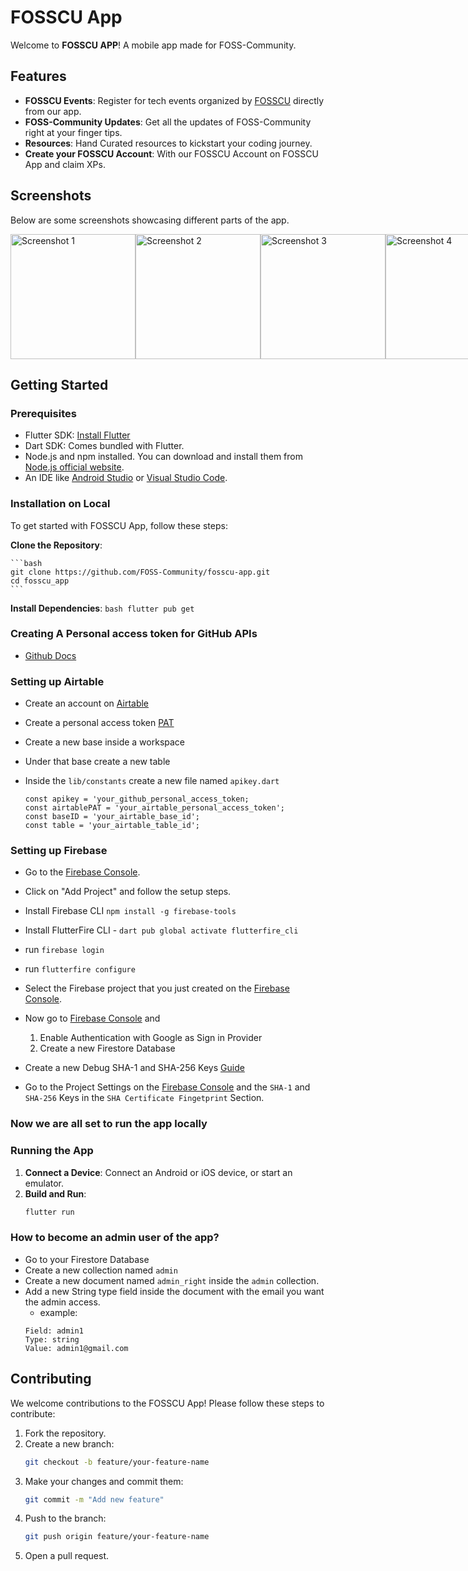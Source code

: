 # FOSSCU App

Welcome to **FOSSCU APP**! A mobile app made for FOSS-Community.

## Features

- **FOSSCU Events**: Register for tech events organized by [FOSSCU](https://fosscu.org/) directly from our app.
- **FOSS-Community Updates**: Get all the updates of FOSS-Community right at your finger tips.
- **Resources**: Hand Curated resources to kickstart your coding journey.
- **Create your FOSSCU Account**: With our FOSSCU Account on FOSSCU App and claim XPs.

## Screenshots

Below are some screenshots showcasing different parts of the app. 

<div style="display: flex; flex-direction: row;">
    <img src="https://github.com/Utkarsh4517/fosscu-app/assets/71646773/8fcf2823-684e-402e-9d3b-6c29679e89b2" alt="Screenshot 1" width="200"/>
    <img src="https://github.com/Utkarsh4517/fosscu-app/assets/71646773/0ffaba94-e239-4be7-9039-3f3d4a28698c" alt="Screenshot 2" width="200"/>
    <img src="https://github.com/Utkarsh4517/fosscu-app/assets/71646773/5e759fce-cfa9-4234-9214-63f2aad560d7" alt="Screenshot 3" width="200"/>
    <img src="https://github.com/Utkarsh4517/fosscu-app/assets/71646773/c4bd40bd-a5fb-449b-baea-f24e0906b567" alt="Screenshot 4" width="200"/>
      <img src="https://github.com/Utkarsh4517/fosscu-app/assets/71646773/4c44a589-2582-4ef5-9b59-8a8bcc0e9b21" alt="Screenshot 4" width="200"/>
      <img src="https://github.com/Utkarsh4517/fosscu-app/assets/71646773/62a35659-391b-4ce3-90d4-ae0744a4c608" alt="Screenshot 4" width="200"/>
      <img src="https://github.com/Utkarsh4517/fosscu-app/assets/71646773/089df310-0b2c-4ffa-a88c-7e8cb50129a6" alt="Screenshot 4" width="200"/>
</div>



## Getting Started

### Prerequisites

- Flutter SDK: [Install Flutter](https://flutter.dev/docs/get-started/install)
- Dart SDK: Comes bundled with Flutter.
- Node.js and npm installed. You can download and install them from [Node.js official website](https://nodejs.org/).
- An IDE like [Android Studio](https://developer.android.com/studio) or [Visual Studio Code](https://code.visualstudio.com/).


### Installation on Local

To get started with  FOSSCU App, follow these steps:

**Clone the Repository**:
   
    ```bash
    git clone https://github.com/FOSS-Community/fosscu-app.git
    cd fosscu_app
    ```

**Install Dependencies**:
    ```bash
    flutter pub get
    ```


### Creating A Personal access token for GitHub APIs 
- [Github Docs](https://docs.github.com/en/authentication/keeping-your-account-and-data-secure/managing-your-personal-access-tokens)


### Setting up Airtable
- Create an account on [Airtable](https://airtable.com)
- Create a personal access token [PAT](https://airtable.com/create/tokens)
- Create a new base inside a workspace
- Under that base create a new table

- Inside the `lib/constants` create a new file named `apikey.dart`
    ```
    const apikey = 'your_github_personal_access_token;
    const airtablePAT = 'your_airtable_personal_access_token';
    const baseID = 'your_airtable_base_id';
    const table = 'your_airtable_table_id'; 
    
    ```

### Setting up Firebase
- Go to the [Firebase Console](https://console.firebase.google.com/).
- Click on "Add Project" and follow the setup steps.
- Install Firebase CLI `npm install -g firebase-tools`
- Install FlutterFire CLI - `dart pub global activate flutterfire_cli`
- run `firebase login`
- run `flutterfire configure`
- Select the Firebase project that you just created on the [Firebase Console](https://console.firebase.google.com/).
- Now go to [Firebase Console](https://console.firebase.google.com/) and   
    1. Enable Authentication with Google as Sign in Provider
    2. Create a new Firestore Database


- Create a new Debug SHA-1 and SHA-256 Keys [Guide](https://stackoverflow.com/questions/51845559/generate-sha-1-for-flutter-react-native-android-native-app)
- Go to the Project Settings on the [Firebase Console](https://console.firebase.google.com/) and the `SHA-1` and `SHA-256` Keys in the `SHA Certificate Fingetprint` Section.


### Now we are all set to run the app locally

### Running the App

1. **Connect a Device**: Connect an Android or iOS device, or start an emulator.
2. **Build and Run**:
    ```bash
    flutter run
    ```

### How to become an admin user of the app?
- Go to your Firestore Database
- Create a new collection named  `admin`
- Create a new document named `admin_right` inside the `admin` collection.
- Add a new String type field inside the document with the email you want the admin access.
    - example:
    ```
    Field: admin1
    Type: string
    Value: admin1@gmail.com
    ```


## Contributing

We welcome contributions to the FOSSCU App! Please follow these steps to contribute:

1. Fork the repository.
2. Create a new branch:
    ```bash
    git checkout -b feature/your-feature-name
    ```
3. Make your changes and commit them:
    ```bash
    git commit -m "Add new feature"
    ```
4. Push to the branch:
    ```bash
    git push origin feature/your-feature-name
    ```
5. Open a pull request.
